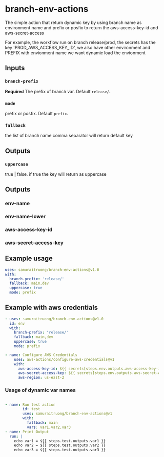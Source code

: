 # branch-env-actions

The simple action that return dynamic key by using branch name as environment name and prefix or posfix to return the aws-access-key-id and aws-secret-access

For example, the workflow run on branch release/prod, the secrets has the key 'PROD_AWS_ACCESS_KEY_ID', we also have other environment and PREFIX with envionment name we want dynamic load the envionment

## Inputs

### `branch-prefix`

**Required** The prefix of branch var. Default `release/`.

### `mode`

prefix or posfix. Default `prefix`.

### `fallback`

the list of branch name comma separator will return default key

## Outputs

### `uppercase`

true | false. if true the key will return as uppercase

## Outputs

### env-name

### env-name-lower

### aws-access-key-id

### aws-secret-access-key

## Example usage

```yml
uses: samuraitruong/branch-env-actions@v1.0
with:
  branch-prefix: 'release/'
  fallback: main,dev
  uppercase: true
  mode: prefix
```

## Example with aws credentials

```yml
- uses: samuraitruong/branch-env-actions@v1.0
  id: env
  with:
    branch-prefix: 'release/'
    fallback: main,dev
    uppercase: true
    mode: prefix

- name: Configure AWS Credentials
    uses: aws-actions/configure-aws-credentials@v1
    with:
      aws-access-key-id: ${{ secrets[steps.env.outputs.aws-access-key-id] }}
      aws-secret-access-key: ${{ secrets[steps.env.outputs.aws-secret-access-key] }}
      aws-region: us-east-2

```

### Usage of dynamic var names

```yml

- name: Run test action
        id: test
        uses: samuraitruong/branch-env-actions@v1
        with:
          fallback: main
          vars: var1,var2,var3
- name: Print Output
  run: |
    echo var1 = ${{ steps.test.outputs.var1 }}
    echo var2 = ${{ steps.test.outputs.var2 }}
    echo var3 = ${{ steps.test.outputs.var3 }}
```

